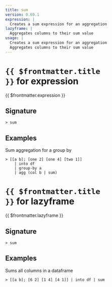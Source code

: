 ```yaml
---
title: sum
version: 0.69.1
expression: |
  Creates a sum expression for an aggregation
lazyframe: |
  Aggregates columns to their sum value
usage: |
  Creates a sum expression for an aggregation
  Aggregates columns to their sum value
---
```


# <code>{{ $frontmatter.title }}</code> for expression

<div style='white-space: pre-wrap;margin-top: 10px'>{{ $frontmatter.expression }}</div>

## Signature

```> sum ```

## Examples

Sum aggregation for a group by
```shell
> [[a b]; [one 2] [one 4] [two 1]]
    | into df
    | group-by a
    | agg (col b | sum)
```

# <code>{{ $frontmatter.title }}</code> for lazyframe

<div style='white-space: pre-wrap;margin-top: 10px'>{{ $frontmatter.lazyframe }}</div>

## Signature

```> sum ```

## Examples

Sums all columns in a dataframe
```shell
> [[a b]; [6 2] [1 4] [4 1]] | into df | sum
```
